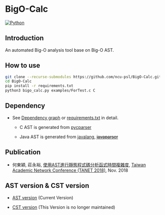 # BigO-Calc
[![Python](https://img.shields.io/badge/python-3.5.0-blue.svg?style=flat-square)](https://www.python.org/downloads/release/python-350/)

## Introduction
An automated Big-O analysis tool base on Big-O AST.

## How to use
```sh
git clone --recurse-submodules https://github.com/ncu-psl/BigO-Calc.git
cd BigO-Calc
pip install -r requirements.txt
python3 bigo_calc.py examples/ForTest.c C
```

## Dependency
* See [Dependency graph](https://github.com/ncu-psl/BigO-Calc/network/dependencies) or [requirements.txt](requirements.txt) in detail.

    * C AST is generated from [pycparser](https://github.com/eliben/pycparser)

    * Java AST is generated from [javalang](https://github.com/c2nes/javalang), ~~[javaparser](https://github.com/javaparser/javaparser)~~

## Publication
* 何東穎, 莊永裕, [使用AST進行靜態程式碼分析函式時間複雜度][TANET_2018_ABOAT], [Taiwan Academic Network Conference (TANET 2018)][TANET], Nov. 2018

[TANET]:https://cis.ncu.edu.tw/SeminarSys/activity/TANET2018/
[TANET_2018_ABOAT]:https://drive.google.com/file/d/1DI91vHIPUzVy0Eb6nXdoB3CwqWpJu9UB

## AST version & CST version
* [AST version](https://github.com/ncu-psl/BigO-Calc/tree/master) (Current Version)

* [CST version](https://github.com/ncu-psl/BigO-Calc/tree/CST) (This Version is no longer maintained)

